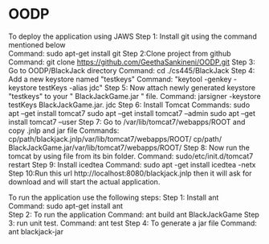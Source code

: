 OODP
===
To deploy the application using JAWS
Step 1: Install git using the command mentioned below  
Command:  sudo apt-get install git 
Step 2:Clone project from github
Command:   git clone https://github.com/GeethaSankineni/OODP.git
Step 3: Go to OODP/BlackJack directory 
Command:   cd ./cs445/BlackJack
Step 4: Add a new keystore named "testkeys" 
 Command: "keytool -genkey -keystore testKeys -alias jdc"
Step 5: Now attach newly generated keystore "testkeys" to your " BlackJackGame.jar " file.
Command: jarsigner -keystore testKeys BlackJackGame.jar. jdc
Step 6: Install Tomcat
Commands:                   sudo apt –get install tomcat7
                            sudo apt –get install tomcat7 –admin
                            sudo apt –get install tomcat7 –user
Step 7: Go to /var/lib/tomcat7/webapps/ROOT and copy .jnlp and jar file
Commands:  cp/path/blackjack.jnlp/var/lib/tomcat7/webapps/ROOT/
                       cp/path/ BlackJackGame.jar/var/lib/tomcat7/webapps/ROOT/
Step 8: Now run the tomcat by using file from its bin folder.
Command: sudo/etc/init.d/tomcat7 restart
Step 9: Install icedtea
Command: sudo apt -get  install icedtea -netx
Step 10:Run this url http://localhost:8080/blackjack.jnlp then it will ask for download  and will start the actual application.

To run the  application use the following steps:
Step 1: Install ant  
Command:  sudo apt-get install ant  
Step 2: To run the application 
Command:    ant build 
            ant BlackJackGame
Step 3: run unit test. 
Command:  ant test
Step 4: To generate a jar file
Command:     ant blackjack-jar



